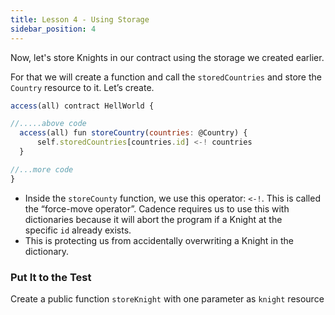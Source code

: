 ```yaml
---
title: Lesson 4 - Using Storage
sidebar_position: 4
---
```


Now, let's store Knights in our contract using the storage we created earlier.

For that we will create a function and call the `storedCountries` and store the `Country` resource to it. Let’s create.

```jsx
access(all) contract HellWorld {

//.....above code
  access(all) fun storeCountry(countries: @Country) {
      self.storedCountries[countries.id] <-! countries
  }

//...more code
}
```

- Inside the `storeCounty` function, we use this operator: `<-!`. This is called the “force-move operator”. Cadence requires us to use this with dictionaries because it will abort the program if a Knight at the specific `id` already exists.
- This is protecting us from accidentally overwriting a Knight in the dictionary.

### Put It to the Test

Create a public function `storeKnight` with one parameter as `knight` resource
